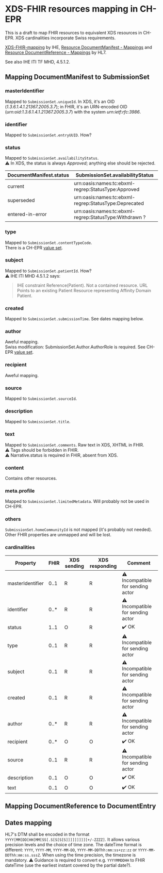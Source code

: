 # XDS-FHIR resources mapping in CH-EPR

This is a draft to map FHIR resources to equivalent XDS resources in CH-EPR. XDS cardinalities incorporate Swiss requirements.

[XDS-FHIR-mapping](https://wiki.ihe.net/index.php/XDS-FHIR-mapping "XDS-FHIR-mapping") by IHE, [Resource DocumentManifest - Mappings](https://www.hl7.org/fhir/documentmanifest-mappings.html "Resource DocumentManifest - Mappings") and [Resource DocumentReference - Mappings](https://www.hl7.org/fhir/documentreference-mappings.html "Resource DocumentReference - Mappings") by HL7.

See also IHE ITI TF MHD, 4.5.1.2.

## Mapping DocumentManifest to SubmissionSet

### masterIdentifier
Mapped to `SubmissionSet.uniqueId`. In XDS, it's an OID (*1.3.6.1.4.1.21367.2005.3.7*); in FHIR, it's an URN-encoded OID (*urn:oid:1.3.6.1.4.1.21367.2005.3.7*) with the system *urn:ietf:rfc:3986*.

### identifier
Mapped to `SubmissionSet.entryUUID`. How?<br>

### status
Mapped to `SubmissionSet.availabilityStatus`.<br>
⚠️ In XDS, the status is always *Approved*; anything else should be rejected.

| DocumentManifest.status | SubmissionSet.availabilityStatus |
| ------------ | ------------ |
| current | urn:oasis:names:tc:ebxml-regrep:StatusType:Approved |
| superseded | urn:oasis:names:tc:ebxml-regrep:StatusType:Deprecated |
| entered-in-error | urn:oasis:names:tc:ebxml-regrep:StatusType:Withdrawn ? |

### type
Mapped to `SubmissionSet.contentTypeCode`.<br> There is a CH-EPR [value set](http://fhir.ch/ig/ch-epr-term/ValueSet-SubmissionSet.contentTypeCode.html).

### subject
Mapped to `SubmissionSet.patientId`. How?<br>
⚠️ IHE ITI MHD 4.5.1.2 says: 
> IHE constraint Reference(Patient). Not a contained resource. URL Points to an existing Patient Resource representing Affinity Domain Patient.

### created
Mapped to `SubmissionSet.submissionTime`. See dates mapping below.

### author
Aweful mapping.<br>
Swiss modification: SubmissionSet.Author.AuthorRole is required. See CH-EPR [value set](http://fhir.ch/ig/ch-epr-term/ValueSet-SubmissionSet.Author.AuthorRole.html).

### recipient
Aweful mapping.

### source
Mapped to `SubmissionSet.sourceId`.

### description
Mapped to `SubmissionSet.title`.

### text
Mapped to `SubmissionSet.comments`. Raw text in XDS, XHTML in FHIR. <br>
⚠️ Tags should be forbidden in FHIR.<br>
⚠️ Narrative.status is required in FHIR, absent from XDS.

### content
Contains other resources.

### meta.profile
Mapped to `SubmissionSet.limitedMetadata`. Will probably not be used in CH-EPR.

### others
`SubmissionSet.homeCommunityId` is not mapped (it's probably not needed). Other FHIR properties are unmapped and will be lost.

### cardinalities

| Property | FHIR | XDS sending | XDS responding | Comment |
| ------------ | ------------ | ------------ | ------------ | ------------ |
| masterIdentifier | 0..1 | R | R | ⚠️ Incompatible for sending actor |
| identifier | 0..*	| R | R | ⚠️ Incompatible for sending actor |
| status | 1..1 | O | R | ✔️ OK |
| type | 0..1 | R | R | ⚠️ Incompatible for sending actor |
| subject | 0..1 | R | R | ⚠️ Incompatible for sending actor |
| created | 0..1 | R | R | ⚠️ Incompatible for sending actor |
| author | 0..*	| R | R | ⚠️ Incompatible for sending actor |
| recipient | 0..* | O | O | ✔️ OK |
| source | 0..1 | R | R | ⚠️ Incompatible for sending actor |
| description | 0..1 | O | O | ✔️ OK |
| text | 0..1 | O | O | ✔️ OK |

## Mapping DocumentReference to DocumentEntry

## Dates mapping

HL7's DTM shall be encoded in the format `YYYY[MM[DD[HH[MM[SS[.S[S[S[S]]]]]]]]][+/-ZZZZ]`. It allows various precision levels and the choice of time zone.
The dateTime format is different: `YYYY`, `YYYY-MM`, `YYYY-MM-DD`, `YYYY-MM-DDThh:mm:ss+zz:zz` or `YYYY-MM-DDThh:mm:ss.sssZ`. When using the time precision, the timezone is mandatory.
⚠️ Guidance is required to convert e.g. `YYYYMMDDHH` to FHIR dateTime (use the earliest instant covered by the partial date?).
